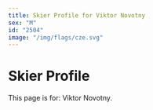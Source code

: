 ```yaml
---
title: Skier Profile for Viktor Novotny
sex: "M"
id: "2504"
image: "/img/flags/cze.svg" 
---
```


# Skier Profile

This page is for: Viktor Novotny.
    